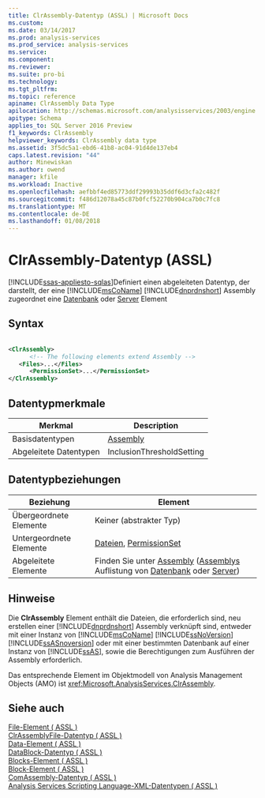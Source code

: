 ```yaml
---
title: ClrAssembly-Datentyp (ASSL) | Microsoft Docs
ms.custom: 
ms.date: 03/14/2017
ms.prod: analysis-services
ms.prod_service: analysis-services
ms.service: 
ms.component: 
ms.reviewer: 
ms.suite: pro-bi
ms.technology: 
ms.tgt_pltfrm: 
ms.topic: reference
apiname: ClrAssembly Data Type
apilocation: http://schemas.microsoft.com/analysisservices/2003/engine
apitype: Schema
applies_to: SQL Server 2016 Preview
f1_keywords: ClrAssembly
helpviewer_keywords: ClrAssembly data type
ms.assetid: 3f5dc5a1-ebd6-41b8-ac04-91d4de137eb4
caps.latest.revision: "44"
author: Minewiskan
ms.author: owend
manager: kfile
ms.workload: Inactive
ms.openlocfilehash: aefbbf4ed85773ddf29993b35ddf6d3cfa2c482f
ms.sourcegitcommit: f486d12078a45c87b0fcf52270b904ca7b0c7fc8
ms.translationtype: MT
ms.contentlocale: de-DE
ms.lasthandoff: 01/08/2018
---
```

# <a name="clrassembly-data-type-assl"></a>ClrAssembly-Datentyp (ASSL)
[!INCLUDE[ssas-appliesto-sqlas](../../../includes/ssas-appliesto-sqlas.md)]Definiert einen abgeleiteten Datentyp, der darstellt, der eine [!INCLUDE[msCoName](../../../includes/msconame-md.md)] [!INCLUDE[dnprdnshort](../../../includes/dnprdnshort-md.md)] Assembly zugeordnet eine [Datenbank](../../../analysis-services/scripting/objects/database-element-assl.md) oder [Server](../../../analysis-services/scripting/objects/server-element-assl.md) Element  
  
## <a name="syntax"></a>Syntax  
  
```xml  
  
<ClrAssembly>  
      <!-- The following elements extend Assembly -->  
   <Files>...</Files>  
      <PermissionSet>...</PermissionSet>  
</ClrAssembly>  
```  
  
## <a name="data-type-characteristics"></a>Datentypmerkmale  
  
|Merkmal|Description|  
|--------------------|-----------------|  
|Basisdatentypen|[Assembly](../../../analysis-services/scripting/objects/assembly-element-assl.md)|  
|Abgeleitete Datentypen|InclusionThresholdSetting|  
  
## <a name="data-type-relationships"></a>Datentypbeziehungen  
  
|Beziehung|Element|  
|------------------|-------------|  
|Übergeordnete Elemente|Keiner (abstrakter Typ)|  
|Untergeordnete Elemente|[Dateien](../../../analysis-services/scripting/collections/files-element-assl.md), [PermissionSet](../../../analysis-services/scripting/properties/permissionset-element-assl.md)|  
|Abgeleitete Elemente|Finden Sie unter [Assembly](../../../analysis-services/scripting/objects/assembly-element-assl.md) ([Assemblys](../../../analysis-services/scripting/collections/assemblies-element-assl.md) Auflistung von [Datenbank](../../../analysis-services/scripting/objects/database-element-assl.md) oder [Server](../../../analysis-services/scripting/objects/server-element-assl.md))|  
  
## <a name="remarks"></a>Hinweise  
 Die **ClrAssembly** Element enthält die Dateien, die erforderlich sind, neu erstellen einer [!INCLUDE[dnprdnshort](../../../includes/dnprdnshort-md.md)] Assembly verknüpft sind, entweder mit einer Instanz von [!INCLUDE[msCoName](../../../includes/msconame-md.md)] [!INCLUDE[ssNoVersion](../../../includes/ssnoversion-md.md)] [!INCLUDE[ssASnoversion](../../../includes/ssasnoversion-md.md)] oder mit einer bestimmten Datenbank auf einer Instanz von [!INCLUDE[ssAS](../../../includes/ssas-md.md)], sowie die Berechtigungen zum Ausführen der Assembly erforderlich.  
  
 Das entsprechende Element im Objektmodell von Analysis Management Objects (AMO) ist <xref:Microsoft.AnalysisServices.ClrAssembly>.  
  
## <a name="see-also"></a>Siehe auch  
 [File-Element &#40; ASSL &#41;](../../../analysis-services/scripting/objects/file-element-assl.md)   
 [ClrAssemblyFile-Datentyp &#40; ASSL &#41;](../../../analysis-services/scripting/data-type/clrassemblyfile-data-type-assl.md)   
 [Data-Element &#40; ASSL &#41;](../../../analysis-services/scripting/objects/data-element-assl.md)   
 [DataBlock-Datentyp &#40; ASSL &#41;](../../../analysis-services/scripting/data-type/datablock-data-type-assl.md)   
 [Blocks-Element &#40; ASSL &#41;](../../../analysis-services/scripting/collections/blocks-element-assl.md)   
 [Block-Element &#40; ASSL &#41;](../../../analysis-services/scripting/objects/block-element-assl.md)   
 [ComAssembly-Datentyp &#40; ASSL &#41;](../../../analysis-services/scripting/data-type/comassembly-data-type-assl.md)   
 [Analysis Services Scripting Language-XML-Datentypen &#40; ASSL &#41;](../../../analysis-services/scripting/data-type/analysis-services-scripting-language-xml-data-types-assl.md)  
  
  
